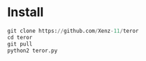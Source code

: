# Install
```python
git clone https://github.com/Xenz-11/teror
cd teror
git pull
python2 teror.py
```
